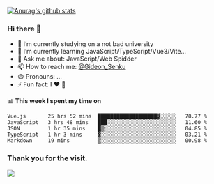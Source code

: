 [![Anurag's github stats](https://github-readme-stats.vercel.app/api?username=gideonsenku)](https://github.com/anuraghazra/github-readme-stats)
### Hi there 👋
- 🔭 I’m currently studying on a not bad university 
- 🌱 I’m currently learning JavaScript/TypeScript/Vue3/Vite...
- 💬 Ask me about: JavaScript/Web Spidder 
- 📫 How to reach me: [@Gideon_Senku](https://t.me/Gideon_Senku)
- 😄 Pronouns: ...
- ⚡ Fun fact: I ❤️ 🎵

📊 **This week I spent my time on**
<!--START_SECTION:waka-->
```text
Vue.js       25 hrs 52 mins  ███████████████████▓░░░░░   78.77 % 
JavaScript   3 hrs 48 mins   ███░░░░░░░░░░░░░░░░░░░░░░   11.60 % 
JSON         1 hr 35 mins    █▒░░░░░░░░░░░░░░░░░░░░░░░   04.85 % 
TypeScript   1 hr 3 mins     ▓░░░░░░░░░░░░░░░░░░░░░░░░   03.21 % 
Markdown     19 mins         ▒░░░░░░░░░░░░░░░░░░░░░░░░   00.98 % 
```
<!--END_SECTION:waka-->


### Thank you for the visit.
![](http://profile-counter.glitch.me/gideonsenku/count.svg)
<!--
**GideonSenku/GideonSenku** is a ✨ _special_ ✨ repository because its `README.md` (this file) appears on your GitHub profile.

Here are some ideas to get you started:

- 🔭 I’m currently working on ...
- 🌱 I’m currently learning ...
- 👯 I’m looking to collaborate on ...
- 🤔 I’m looking for help with ...
- 💬 Ask me about ...
- 📫 How to reach me: ...
- 😄 Pronouns: ...
- ⚡ Fun fact: ...
-->
